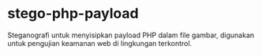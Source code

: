 # stego-php-payload
Steganografi untuk menyisipkan payload PHP dalam file gambar, digunakan untuk pengujian keamanan web di lingkungan terkontrol.
